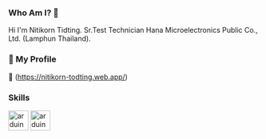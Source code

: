 ### Who Am I? 👋
Hi I'm Nitikorn Tidting. 
Sr.Test Technician Hana Microelectronics Public Co., Ltd. (Lamphun Thailand). 

### 🔗 My Profile 
👤 (https://nitikorn-todting.web.app/)

### Skills
<img src="https://cdn.worldvectorlogo.com/logos/arduino-1.svg" alt="arduino" width="40" height="40"/>
<img src="https://cdn.worldvectorlogo.com/logos/python-original.scg" alt="arduino" width="40" height="40"/>

